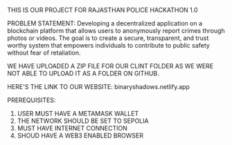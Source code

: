 THIS IS OUR PROJECT FOR RAJASTHAN POLICE HACKATHON 1.0


PROBLEM STATEMENT:
Developing a decentralized application on a blockchain platform that allows users to anonymously report crimes through photos or videos. The goal is to create a secure, transparent, and trust worthy system that empowers individuals to contribute to public safety without fear of retaliation.

WE HAVE UPLOADED A ZIP FILE FOR OUR CLINT FOLDER AS WE WERE NOT ABLE TO UPLOAD IT AS A FOLDER ON GITHUB.


HERE'S THE LINK TO OUR WEBSITE: binaryshadows.netlify.app

PREREQUISITES:
1. USER MUST HAVE A METAMASK WALLET
2. THE NETWORK SHOULD BE SET TO SEPOLIA
3. MUST HAVE INTERNET CONNECTION
4. SHOUD HAVE A WEB3 ENABLED BROWSER
